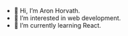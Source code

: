 - 👋 Hi, I’m Aron Horvath.
- 👀 I’m interested in web development.
- 🌱 I’m currently learning React.
<!---
horiasd/horiasd is a ✨ special ✨ repository because its `README.md` (this file) appears on your GitHub profile.
You can click the Preview link to take a look at your changes.
--->
